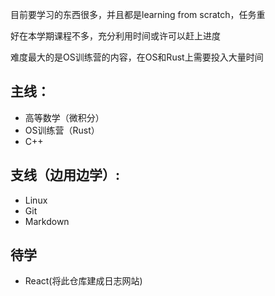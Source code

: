 目前要学习的东西很多，并且都是learning from scratch，任务重

好在本学期课程不多，充分利用时间或许可以赶上进度

难度最大的是OS训练营的内容，在OS和Rust上需要投入大量时间



## 主线：
- 高等数学（微积分）
- OS训练营（Rust）
- C++
## 支线（边用边学）:
- Linux
- Git
- Markdown
## 待学
- React(将此仓库建成日志网站)